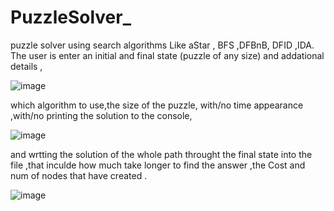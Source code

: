 # PuzzleSolver_
puzzle solver using search algorithms
Like aStar , BFS ,DFBnB, DFID ,IDA.
The user is enter an initial and final state (puzzle of any size) and addational details ,

![image](https://user-images.githubusercontent.com/57701623/124582087-5cc88480-de5a-11eb-959d-9714fbf79ca2.png)


which algorithm to use,the size of the puzzle, with/no time appearance ,with/no printing the solution to the console,

![image](https://user-images.githubusercontent.com/57701623/124582186-75d13580-de5a-11eb-901c-521ea7db8a6d.png)



and wrtting the solution of the whole path throught the final state into the file ,that inculde how much take longer
to find the answer ,the Cost and num of nodes that have created .

![image](https://user-images.githubusercontent.com/57701623/124582467-b335c300-de5a-11eb-9e95-60b9bbc6e097.png)





